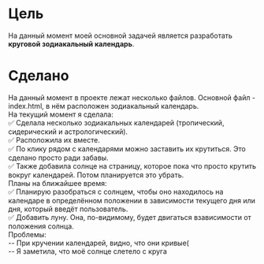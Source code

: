 # Цель
На данный момент моей основной задачей является разработать **круговой зодиакальный календарь**.
# Сделано
На данный момент в проекте лежат несколько файлов. Основной файл - index.html, в нём расположен зодиакальный календарь.  
На текущий момент я сделала:  
:white_check_mark: Сделала несколько зодиакальных календарей (тропический, сидерический и астрологический).  
:white_check_mark: Расположила их вместе.  
:white_check_mark: По клику рядом с календарями можно заставить их крутиться. Это сделано просто ради забавы.  
:white_check_mark: Также добавила солнце на страницу, которое пока что просто крутить вокруг календарей. Потом планируется это убрать.  
Планы на ближайшее время:   
:white_check_mark: Планирую разобраться с солнцем, чтобы оно находилось на календаре в определённом положении в зависимости текущего дня или дня, который введёт пользователь.  
:white_check_mark: Добавить луну. Она, по-видимому, будет двигаться взависимости от положения солнца.  
Проблемы:  
-- При кручении календарей, видно, что они кривые(  
-- Я заметила, что моё солнце слетело с круга  
